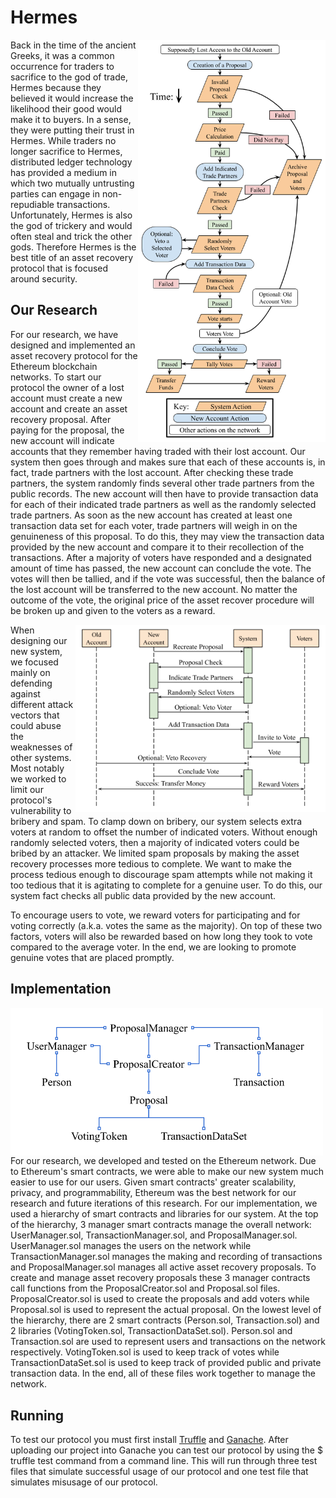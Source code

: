 # Hermes

<img align="right" src=/Images/New_System_Flowchart.png width="300">

Back in the time of the ancient Greeks, it was a common occurrence for traders to sacrifice to the god of trade, Hermes because they believed it would increase the likelihood their good would make it to buyers. In a sense, they were putting their trust in Hermes. While traders no longer sacrifice to Hermes, distributed ledger technology has provided a medium in which two mutually untrusting parties can engage in non-repudiable transactions. Unfortunately, Hermes is also the god of trickery and would often steal and trick the other gods. Therefore Hermes is the best title of an asset recovery protocol that is focused around security.

## Our Research

For our research, we have designed and implemented an asset recovery protocol for the Ethereum blockchain networks. To start our protocol the owner of a lost account must create a new account and create an asset recovery proposal. After paying for the proposal, the new account will indicate accounts that they remember having traded with their lost account. Our system then goes through and makes sure that each of these accounts is, in fact, trade partners with the lost account. After checking these trade partners, the system randomly finds several other trade partners from the public records. The new account will then have to provide transaction data for each of their indicated trade partners as well as the randomly selected trade partners. As soon as the new account has created at least one transaction data set for each voter, trade partners will weigh in on the genuineness of this proposal. To do this, they may view the transaction data provided by the new account and compare it to their recollection of the transactions. After a majority of voters have responded and a designated amount of time has passed, the new account can conclude the vote. The votes will then be tallied, and if the vote was successful, then the balance of the lost account will be transferred to the new account. No matter the outcome of the vote, the original price of the asset recover procedure will be broken up and given to the voters as a reward. 

<img align="right" src=/Images/Sequence_Diagram.png width="400">


When designing our new system, we focused mainly on defending against different attack vectors that could abuse the weaknesses of other systems. Most notably we worked to limit our protocol's vulnerability to bribery and spam. To clamp down on bribery, our system selects extra voters at random to offset the number of indicated voters. Without enough randomly selected voters, then a majority of indicated voters could be bribed by an attacker. We limited spam proposals by making the asset recovery processes more tedious to complete. We want to make the process tedious enough to discourage spam attempts while not making it too tedious that it is agitating to complete for a genuine user. To do this, our system fact checks all public data provided by the new account.

To encourage users to vote, we reward voters for participating and for voting correctly (a.k.a. votes the same as the majority). On top of these two factors, voters will also be rewarded based on how long they took to vote compared to the average voter. In the end, we are looking to promote genuine votes that are placed promptly.


## Implementation

<img align="left" src=/Images/Contract_Flowchart.png width="500">

For our research, we developed and tested on the Ethereum network. Due to Ethereum's smart contracts, we were able to make our new system much easier to use for our users. Given smart contracts' greater scalability, privacy, and programmability, Ethereum was the best network for our research and future iterations of this research. For our implementation, we used a hierarchy of smart contracts and libraries for our system. At the top of the hierarchy, 3 manager smart contracts manage the overall network: UserManager.sol, TransactionManager.sol, and ProposalManager.sol. UserManager.sol manages the users on the network while TransactionManager.sol manages the making and recording of transactions and ProposalManager.sol manages all active asset recovery proposals. To create and manage asset recovery proposals these 3 manager contracts call functions from the ProposalCreator.sol and Proposal.sol files. ProposalCreator.sol is used to create the proposals and add voters while Proposal.sol is used to represent the actual proposal. On the lowest level of the hierarchy, there are 2 smart contracts (Person.sol, Transaction.sol) and 2 libraries (VotingToken.sol, TransactionDataSet.sol). Person.sol and Transaction.sol are used to represent users and transactions on the network respectively. VotingToken.sol is used to keep track of votes while TransactionDataSet.sol is used to keep track of provided public and private transaction data. In the end, all of these files work together to manage the network.

## Running

To test our protocol you must first install [Truffle](https://www.trufflesuite.com/docs/truffle/getting-started/installation) and [Ganache](https://www.trufflesuite.com/ganache). After uploading our project into Ganache you can test our protocol by using the $ truffle test command from a command line. This will run through three test files that simulate successful usage of our protocol and one test file that simulates misusage of our protocol.

